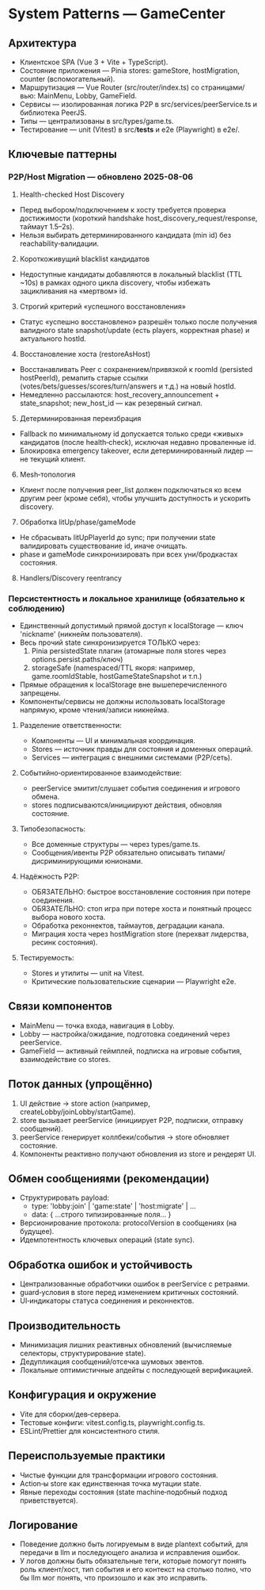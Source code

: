 # System Patterns — GameCenter

## Архитектура

- Клиентское SPA (Vue 3 + Vite + TypeScript).
- Состояние приложения — Pinia stores: gameStore, hostMigration, counter (вспомогательный).
- Маршрутизация — Vue Router (src/router/index.ts) со страницами/вью: MainMenu, Lobby, GameField.
- Сервисы — изолированная логика P2P в src/services/peerService.ts и библиотека PeerJS.
- Типы — централизованы в src/types/game.ts.
- Тестирование — unit (Vitest) в src/__tests__ и e2e (Playwright) в e2e/.

## Ключевые паттерны

### P2P/Host Migration — обновлено 2025-08-06

1) Health-checked Host Discovery
- Перед выбором/подключением к хосту требуется проверка достижимости (короткий handshake host_discovery_request/response, таймаут 1.5–2s).
- Нельзя выбирать детерминированного кандидата (min id) без reachability‑валидации.

2) Короткоживущий blacklist кандидатов
- Недоступные кандидаты добавляются в локальный blacklist (TTL ~10s) в рамках одного цикла discovery, чтобы избежать зацикливания на «мертвом» id.

3) Строгий критерий «успешного восстановления»
- Статус «успешно восстановлено» разрешён только после получения валидного state snapshot/update (есть players, корректная phase) и актуального hostId.

4) Восстановление хоста (restoreAsHost)
- Восстанавливать Peer с сохранением/привязкой к roomId (persisted hostPeerId), ремапить старые ссылки (votes/bets/guesses/scores/turn/answers и т.д.) на новый hostId.
- Немедленно рассылаются: host_recovery_announcement + state_snapshot; new_host_id — как резервный сигнал.

5) Детерминированная переизбрация
- Fallback по минимальному id допускается только среди «живых» кандидатов (после health‑check), исключая недавно проваленные id.
- Блокировка emergency takeover, если детерминированный лидер — не текущий клиент.

6) Mesh‑топология
- Клиент после получения peer_list должен подключаться ко всем другим peer (кроме себя), чтобы улучшить доступность и ускорить discovery.

7) Обработка litUp/phase/gameMode
- Не сбрасывать litUpPlayerId до sync; при получении state валидировать существование id, иначе очищать.
- phase и gameMode синхронизировать при всех уни/бродкастах состояния.

8) Handlers/Discovery reentrancy

### Персистентность и локальное хранилище (обязательно к соблюдению)

- Единственный допустимый прямой доступ к localStorage — ключ 'nickname' (никнейм пользователя).
- Весь прочий state синхронизируется ТОЛЬКО через:
  1) Pinia persistedState плагин (атомарные поля stores через options.persist.paths/ключ)
  2) storageSafe (namespaced/TTL якоря: например, game.roomIdStable, hostGameStateSnapshot и т.п.)
- Прямые обращения к localStorage вне вышеперечисленного запрещены.
- Компоненты/сервисы не должны использовать localStorage напрямую, кроме чтения/записи никнейма.

1) Разделение ответственности:
    - Компоненты — UI и минимальная координация.
    - Stores — источник правды для состояния и доменных операций.
    - Services — интеграция с внешними системами (P2P/сеть).

2) Событийно‑ориентированное взаимодействие:
    - peerService эмитит/слушает события соединения и игрового обмена.
    - stores подписываются/инициируют действия, обновляя состояние.

3) Типобезопасность:
    - Все доменные структуры — через types/game.ts.
    - Сообщения/ивенты P2P обязательно описывать типами/дисриминирующими юнионами.

4) Надёжность P2P:
    - ОБЯЗАТЕЛЬНО: быстрое восстановление состояния при потере соединения.
    - ОБЯЗАТЕЛЬНО: стоп игра при потере хоста и понятный процесс выбора нового хоста.
    - Обработка реконнектов, таймаутов, деградации канала.
    - Миграция хоста через hostMigration store (перехват лидерства, ресинк состояния).

5) Тестируемость:
    - Stores и утилиты — unit на Vitest.
    - Критические пользовательские сценарии — Playwright e2e.

## Связи компонентов

- MainMenu — точка входа, навигация в Lobby.
- Lobby — настройка/ожидание, подготовка соединений через peerService.
- GameField — активный геймплей, подписка на игровые события, взаимодействие со stores.

## Поток данных (упрощённо)

1) UI действие → store action (например, createLobby/joinLobby/startGame).
2) store вызывает peerService (инициирует P2P, подписки, отправку сообщений).
3) peerService генерирует коллбеки/события → store обновляет состояние.
4) Компоненты реактивно получают обновления из store и рендерят UI.

## Обмен сообщениями (рекомендации)

- Структурировать payload:
    - type: 'lobby:join' | 'game:state' | 'host:migrate' | ...
    - data: { ...строго типизированные поля... }
- Версионирование протокола: protocolVersion в сообщениях (на будущее).
- Идемпотентность ключевых операций (state sync).

## Обработка ошибок и устойчивость

- Централизованные обработчики ошибок в peerService с ретраями.
- guard‑условия в store перед изменением критичных состояний.
- UI‑индикаторы статуса соединения и реконнектов.

## Производительность

- Минимизация лишних реактивных обновлений (вычисляемые селекторы, структурирование state).
- Дедупликация сообщений/отсечка шумовых эвентов.
- Локальные оптимистичные апдейты с последующей верификацией.

## Конфигурация и окружение

- Vite для сборки/дев‑сервера.
- Тестовые конфиги: vitest.config.ts, playwright.config.ts.
- ESLint/Prettier для консистентного стиля.

## Переиспользуемые практики

- Чистые функции для трансформации игрового состояния.
- Action‑ы store как единственная точка мутации state.
- Явные переходы состояния (state machine‑подобный подход приветствуется).

## Логирование

- Поведение должно быть логируемым в виде plantext событий, для передачи в llm и последующего анализа и исправления
  ошибок.
- У логов должны быть обязательные теги, которые помогут понять роль клиент/хост, тип события и его контекст на столько
  полно, что бы llm мог понять, что произошло и как это исправить.
